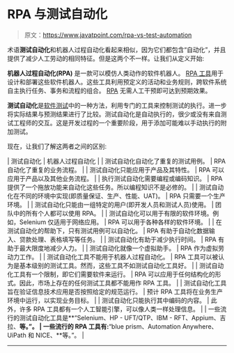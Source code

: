 # RPA 与测试自动化

> 原文：<https://www.javatpoint.com/rpa-vs-test-automation>

术语**测试自动化**和机器人过程自动化看起来相似，因为它们都包含“自动化”，并且提供了减少人工劳动的相同特征。但是这两个不一样。让我们从定义开始:

**机器人过程自动化(RPA)** 是一款可以模仿人类动作的软件机器人。 [RPA 工具](https://www.javatpoint.com/rpa-tools)用于设计和部署这些软件机器人。这些工具利用预定义的活动和业务规则，跨软件系统自主执行任务、事务和流程的组合。 [RPA](https://www.javatpoint.com/rpa) 无需人工干预即可达到预期效果。

**测试自动化**是[软件测试](https://www.javatpoint.com/software-testing-tutorial)中的一种方法，利用专门的工具来控制测试的执行。进一步将实际结果与预测结果进行了比较。测试自动化是自动执行的，很少或没有来自测试工程师的交互。这是开发过程的一个重要阶段，用于添加可能难以手动执行的附加测试。

现在，让我们了解这两者之间的区别:

| 测试自动化 | 机器人过程自动化 |
| 测试自动化自动化了重复的测试用例。 | RPA 自动化了重复的业务流程。 |
| 测试自动化只能应用于产品及其特性。 | RPA 可以应用于产品以及其他业务流程。 |
| 执行测试自动化需要编程或编码知识。 | RPA 提供了一个拖放功能来自动化这些任务。所以编程知识不是必修的。 |
| 测试自动化在不同的环境中实现(即质量保证、生产、性能、UAT)。 | RPA 只需要一个生产环境。 |
| 测试自动化只能由一组特定的用户(即开发人员和测试人员)使用。 | 团队中的所有个人都可以使用 RPA。 |
| 测试自动化可以用于有限的软件环境。例如，Selenium 仅适用于网络应用。 | RPA 可以用于各种各样的软件环境。 |
| 在测试自动化的帮助下，只有测试用例可以自动化。 | RPA 有助于自动化数据输入、贷款处理、表格填写等任务。 |
| 测试自动化有助于减少执行时间。 | RPA 有助于最大限度地减少人力。 |
| 测试自动化就像一个虚拟助手。 | RPA 作为虚拟劳动力工作。 |
| 测试自动化工具不能用于机器人过程自动化。 | RPA 工具可以被认为是基本级别的测试工具。然而，这些工具不如测试自动化工具好。 |
| 测试自动化工具有一个限制，即它们需要软件来运行。 | RPA 可以应用于任何结构化的形式。因此，市场上存在的任何测试工具都不能用作 RPA 工具。 |
| 测试自动化工具旨在验证信息技术应用是否按照给定的规范运行。 | 预计 RPA 工具将在业务生产环境中运行，以实现业务目标。 |
| 测试自动化只能执行其中编码的内容。 | 此外，许多 RPA 工具都有一个人工智能引擎，可以像人类一样处理信息。 |
| 一些流行的测试自动化工具是**“Selenium、HP - UFT/QTP、IBM - RFT、Appium、吉拉、**等。”。 | 一些流行的 RPA 工具有:**“blue prism、Automation Anywhere、UiPath 和 NICE、**等。”。 |

* * *